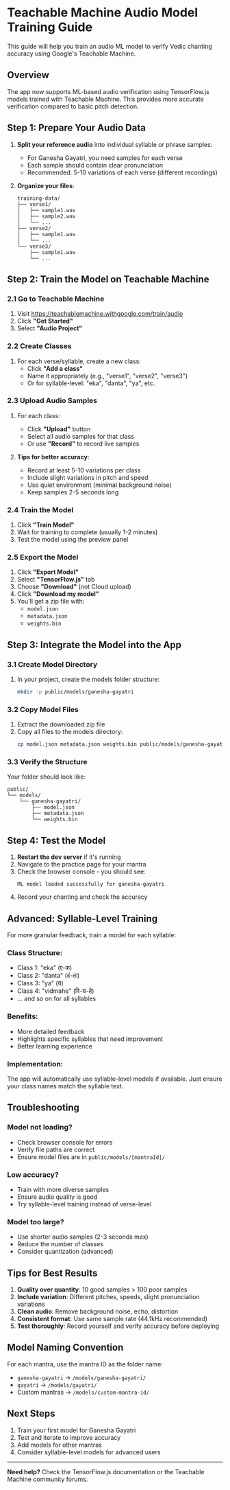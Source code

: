 # Teachable Machine Audio Model Training Guide

This guide will help you train an audio ML model to verify Vedic chanting accuracy using Google's Teachable Machine.

## Overview

The app now supports ML-based audio verification using TensorFlow.js models trained with Teachable Machine. This provides more accurate verification compared to basic pitch detection.

## Step 1: Prepare Your Audio Data

1. **Split your reference audio** into individual syllable or phrase samples:
   - For Ganesha Gayatri, you need samples for each verse
   - Each sample should contain clear pronunciation
   - Recommended: 5-10 variations of each verse (different recordings)

2. **Organize your files**:
   ```
   training-data/
   ├── verse1/
   │   ├── sample1.wav
   │   ├── sample2.wav
   │   └── ...
   ├── verse2/
   │   ├── sample1.wav
   │   └── ...
   └── verse3/
       ├── sample1.wav
       └── ...
   ```

## Step 2: Train the Model on Teachable Machine

### 2.1 Go to Teachable Machine
1. Visit https://teachablemachine.withgoogle.com/train/audio
2. Click **"Get Started"**
3. Select **"Audio Project"**

### 2.2 Create Classes
1. For each verse/syllable, create a new class:
   - Click **"Add a class"**
   - Name it appropriately (e.g., "verse1", "verse2", "verse3")
   - Or for syllable-level: "eka", "danta", "ya", etc.

### 2.3 Upload Audio Samples
1. For each class:
   - Click **"Upload"** button
   - Select all audio samples for that class
   - Or use **"Record"** to record live samples

2. **Tips for better accuracy**:
   - Record at least 5-10 variations per class
   - Include slight variations in pitch and speed
   - Use quiet environment (minimal background noise)
   - Keep samples 2-5 seconds long

### 2.4 Train the Model
1. Click **"Train Model"**
2. Wait for training to complete (usually 1-2 minutes)
3. Test the model using the preview panel

### 2.5 Export the Model
1. Click **"Export Model"**
2. Select **"TensorFlow.js"** tab
3. Choose **"Download"** (not Cloud upload)
4. Click **"Download my model"**
5. You'll get a zip file with:
   - `model.json`
   - `metadata.json`
   - `weights.bin`

## Step 3: Integrate the Model into the App

### 3.1 Create Model Directory
1. In your project, create the models folder structure:
   ```bash
   mkdir -p public/models/ganesha-gayatri
   ```

### 3.2 Copy Model Files
1. Extract the downloaded zip file
2. Copy all files to the models directory:
   ```bash
   cp model.json metadata.json weights.bin public/models/ganesha-gayatri/
   ```

### 3.3 Verify the Structure
Your folder should look like:
```
public/
└── models/
    └── ganesha-gayatri/
        ├── model.json
        ├── metadata.json
        └── weights.bin
```

## Step 4: Test the Model

1. **Restart the dev server** if it's running
2. Navigate to the practice page for your mantra
3. Check the browser console - you should see:
   ```
   ML model loaded successfully for ganesha-gayatri
   ```
4. Record your chanting and check the accuracy

## Advanced: Syllable-Level Training

For more granular feedback, train a model for each syllable:

### Class Structure:
- Class 1: "eka" (ए-क)
- Class 2: "danta" (दं-ता)
- Class 3: "ya" (य)
- Class 4: "vidmahe" (वि-द्म-हे)
- ... and so on for all syllables

### Benefits:
- More detailed feedback
- Highlights specific syllables that need improvement
- Better learning experience

### Implementation:
The app will automatically use syllable-level models if available. Just ensure your class names match the syllable text.

## Troubleshooting

### Model not loading?
- Check browser console for errors
- Verify file paths are correct
- Ensure model files are in `public/models/[mantraId]/`

### Low accuracy?
- Train with more diverse samples
- Ensure audio quality is good
- Try syllable-level training instead of verse-level

### Model too large?
- Use shorter audio samples (2-3 seconds max)
- Reduce the number of classes
- Consider quantization (advanced)

## Tips for Best Results

1. **Quality over quantity**: 10 good samples > 100 poor samples
2. **Include variation**: Different pitches, speeds, slight pronunciation variations
3. **Clean audio**: Remove background noise, echo, distortion
4. **Consistent format**: Use same sample rate (44.1kHz recommended)
5. **Test thoroughly**: Record yourself and verify accuracy before deploying

## Model Naming Convention

For each mantra, use the mantra ID as the folder name:
- `ganesha-gayatri` → `/models/ganesha-gayatri/`
- `gayatri` → `/models/gayatri/`
- Custom mantras → `/models/custom-mantra-id/`

## Next Steps

1. Train your first model for Ganesha Gayatri
2. Test and iterate to improve accuracy
3. Add models for other mantras
4. Consider syllable-level models for advanced users

---

**Need help?** Check the TensorFlow.js documentation or the Teachable Machine community forums.
